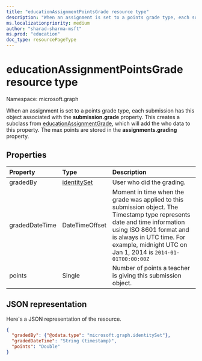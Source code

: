 ```yaml
---
title: "educationAssignmentPointsGrade resource type"
description: "When an assignment is set to a points grade type, each submission has this object associated with the **submission.grade** property."
ms.localizationpriority: medium
author: "sharad-sharma-msft"
ms.prod: "education"
doc_type: resourcePageType
---
```


# educationAssignmentPointsGrade resource type

Namespace: microsoft.graph

When an assignment is set to a points grade type, each submission has this object associated with the **submission.grade** property. This creates a subclass from [educationAssignmentGrade](educationassignmentgrade.md),
which will add the who data to this property. The max points are stored in the **assignments.grading** property.


## Properties
| Property	   | Type	|Description|
|:---------------|:--------|:----------|
|gradedBy|[identitySet](identityset.md)| User who did the grading. |
|gradedDateTime|DateTimeOffset| Moment in time when the grade was applied to this submission object. The Timestamp type represents date and time information using ISO 8601 format and is always in UTC time. For example, midnight UTC on Jan 1, 2014 is `2014-01-01T00:00:00Z`|
|points|Single|Number of points a teacher is giving this submission object.|

## JSON representation

Here's a JSON representation of the resource.

<!-- {
  "blockType": "resource",
  "optionalProperties": [

  ],
  "@odata.type": "microsoft.graph.educationAssignmentPointsGrade"
}-->

```json
{
  "gradedBy": {"@odata.type": "microsoft.graph.identitySet"},
  "gradedDateTime": "String (timestamp)",
  "points": "Double"
}

```

<!-- uuid: 8fcb5dbc-d5aa-4681-8e31-b001d5168d79
2015-10-25 14:57:30 UTC -->
<!--
{
  "type": "#page.annotation",
  "description": "educationAssignmentPointsGrade resource",
  "keywords": "",
  "section": "documentation",
  "tocPath": "",
  "suppressions": []
}
-->


